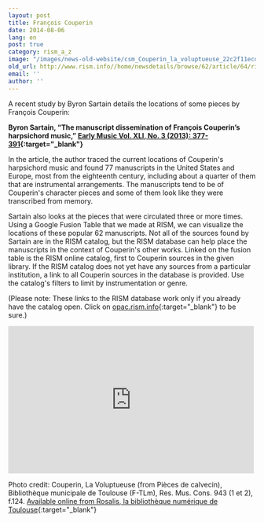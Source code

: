 ```yaml
---
layout: post
title: François Couperin
date: 2014-08-06
lang: en
post: true
category: rism_a_z
image: "/images/news-old-website/csm_Couperin_la_voluptueuse_22c2f11ecd.jpg"
old_url: http://www.rism.info//home/newsdetails/browse/62/article/64/rism-a-z-francois-couperin.html
email: ''
author: ''
---
```


A recent study by Byron Sartain details the locations of some pieces by François Couperin:

**Byron Sartain, “The manuscript dissemination of François Couperin’s harpsichord music,” [Early Music Vol. XLI, No. 3 (2013): 377-391](http://em.oxfordjournals.org/content/41/3.toc){:target="_blank"}**

In the article, the author traced the current locations of Couperin's harpsichord music and found 77 manuscripts in the United States and Europe, most from the eighteenth century, including about a quarter of them that are instrumental arrangements. The manuscripts tend to be of Couperin's character pieces and some of them look like they were transcribed from memory.

Sartain also looks at the pieces that were circulated three or more times. Using a Google Fusion Table that we made at RISM, we can visualize the locations of these popular 62 manuscripts. Not all of the sources found by Sartain are in the RISM catalog, but the RISM database can help place the manuscripts in the context of Couperin's other works. Linked on the fusion table is the RISM online catalog, first to Couperin sources in the given library. If the RISM catalog does not yet have any sources from a particular institution, a link to all Couperin sources in the database is provided. Use the catalog's filters to limit by instrumentation or genre.

(Please note: These links to the RISM database work only if you already have the catalog open. Click on [opac.rism.info](http://opac.rism.info/){:target="_blank"} to be sure.)


<iframe width="500" height="300" scrolling="no" frameborder="no" src="https://www.google.com/fusiontables/embedviz?q=select+col0+from+1LJaPa_YqDSSDzrsIriPvKNKNVKV9cETPVpYI3P_0&amp;viz=MAP&amp;h=false&amp;lat=49.91817071907786&amp;lng=8.697899640050991&amp;t=1&amp;z=6&amp;l=col0&amp;y=2&amp;tmplt=2&amp;hml=ONE_COL_LAT_LNG"></iframe>

Photo credit: Couperin, La Voluptueuse (from Pièces de calvecin), Bibliothèque municipale de Toulouse (F-TLm), Res. Mus. Cons. 943 (1 et 2), f.124. [Available online from Rosalis, la bibliothèque numérique de Toulouse](http://numerique.bibliotheque.toulouse.fr/ark:/74899/B315556101_RMCONS0943){:target="_blank"}


